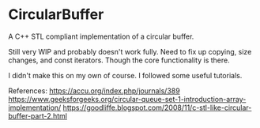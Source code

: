 # CircularBuffer

A C++ STL compliant implementation of a circular buffer.

Still very WIP and probably doesn't work fully. Need to fix up copying, size changes, and
const iterators. Though the core functionality is there.

I didn't make this on my own of course. I followed some useful tutorials.

References:
https://accu.org/index.php/journals/389
https://www.geeksforgeeks.org/circular-queue-set-1-introduction-array-implementation/
https://goodliffe.blogspot.com/2008/11/c-stl-like-circular-buffer-part-2.html

